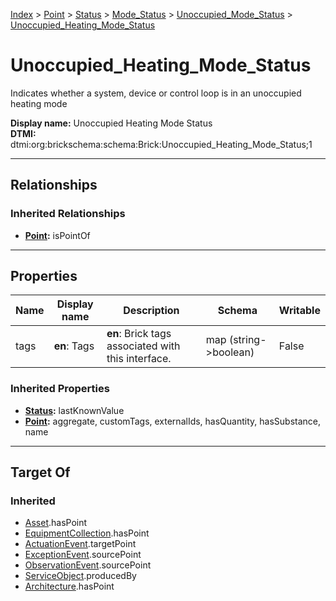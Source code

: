 [Index](../../../../index.md) > [Point](../../../Point.md) > [Status](../../Status.md) > [Mode_Status](../Mode_Status.md) > [Unoccupied_Mode_Status](Unoccupied_Mode_Status.md) > [Unoccupied_Heating_Mode_Status](#)
# Unoccupied_Heating_Mode_Status

Indicates whether a system, device or control loop is in an unoccupied heating mode


**Display name:** Unoccupied Heating Mode Status<br />
**DTMI:** dtmi:org:brickschema:schema:Brick:Unoccupied_Heating_Mode_Status;1

---

## Relationships

### Inherited Relationships
* **[Point](../../../Point.md):** isPointOf

---

## Properties

|Name|Display name|Description|Schema|Writable|
|-|-|-|-|-|
|tags|**en**: Tags|**en**: Brick tags associated with this interface.|map (string->boolean)|False|
### Inherited Properties
* **[Status](../../Status.md):** lastKnownValue
* **[Point](../../../Point.md):** aggregate, customTags, externalIds, hasQuantity, hasSubstance, name

---

## Target Of
### Inherited
* [Asset](../../../../Asset/Asset.md).hasPoint
* [EquipmentCollection](../../../../Collection/EquipmentCollection.md).hasPoint
* [ActuationEvent](../../../../Event/PointEvent/ActuationEvent.md).targetPoint
* [ExceptionEvent](../../../../Event/PointEvent/ExceptionEvent.md).sourcePoint
* [ObservationEvent](../../../../Event/PointEvent/ObservationEvent.md).sourcePoint
* [ServiceObject](../../../../Information/ServiceObject/ServiceObject.md).producedBy
* [Architecture](../../../../Space/Architecture/Architecture.md).hasPoint
